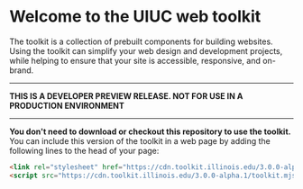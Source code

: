 # Welcome to the UIUC web toolkit

The toolkit is a collection of prebuilt components for building websites. Using the toolkit can simplify your web design and development projects, while helping to ensure that your site is accessible, responsive, and on-brand.

----

**THIS IS A DEVELOPER PREVIEW RELEASE. NOT FOR USE IN A PRODUCTION ENVIRONMENT**

----

**You don't need to download or checkout this repository to use the toolkit.** You can include this version of the toolkit in a web page by adding the following lines to the head of your page:

````html
<link rel="stylesheet" href="https://cdn.toolkit.illinois.edu/3.0.0-alpha.1/toolkit.css">
<script src="https://cdn.toolkit.illinois.edu/3.0.0-alpha.1/toolkit.mjs" type="module">
````

